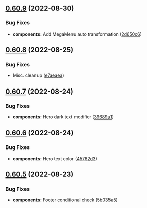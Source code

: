 ## [0.60.9](https://github.com/jacecotton/tcds/compare/v0.60.8...v0.60.9) (2022-08-30)


### Bug Fixes

* **components:** Add MegaMenu auto transformation ([2d650c6](https://github.com/jacecotton/tcds/commit/2d650c6102b6525bb1c7b1a8b9decc6e9a5babe9))



## [0.60.8](https://github.com/jacecotton/tcds/compare/v0.60.7...v0.60.8) (2022-08-25)


### Bug Fixes

* Misc. cleanup ([e7aeaea](https://github.com/jacecotton/tcds/commit/e7aeaea4df96fd02e9bb9a06b16f95337cab979a))



## [0.60.7](https://github.com/jacecotton/tcds/compare/v0.60.6...v0.60.7) (2022-08-24)


### Bug Fixes

* **components:** Hero dark text modifier ([39689a1](https://github.com/jacecotton/tcds/commit/39689a1c5364b43c006f87fe4ce3541154bc278e))



## [0.60.6](https://github.com/jacecotton/tcds/compare/v0.60.5...v0.60.6) (2022-08-24)


### Bug Fixes

* **components:** Hero text color ([45762d3](https://github.com/jacecotton/tcds/commit/45762d36bb8c1316776e545fffbe2be000d3eed2))



## [0.60.5](https://github.com/jacecotton/tcds/compare/v0.60.4...v0.60.5) (2022-08-23)


### Bug Fixes

* **components:** Footer conditional check ([5b035a5](https://github.com/jacecotton/tcds/commit/5b035a5e30b9b4d0dbc3a29fef65a26a3fa4e559))



